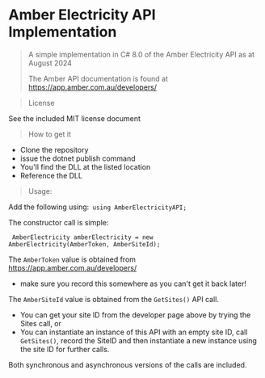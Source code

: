 # Amber Electricity API Implementation

> A simple implementation in C# 8.0 of the Amber Electricity API as at August 2024
> 
> The Amber API documentation is found at https://app.amber.com.au/developers/

>License

See the included MIT license document
 
>How to get it
> 
- Clone the repository
- issue the dotnet publish command
- You'll find the DLL at the listed location
- Reference the DLL

>Usage:

Add the following using:<code> using AmberElectricityAPI;</code>

The constructor call is simple:

<code> AmberElectricity amberElectricity = new AmberElectricity(AmberToken, AmberSiteId);</code>

The <code>AmberToken</code> value is obtained from https://app.amber.com.au/developers/ 
- make sure you record this somewhere as you can't get it back later!

The <code>AmberSiteId</code> value is obtained from the <code>GetSites()</code> API call.
- You can get your site ID from the developer page above by trying the Sites call, or
- You can instantiate an instance of this API with an empty site ID, call <code>GetSites()</code>, record the 
SiteID and then instantiate a new instance using the site ID for further calls.

Both synchronous and asynchronous versions of the calls are included.